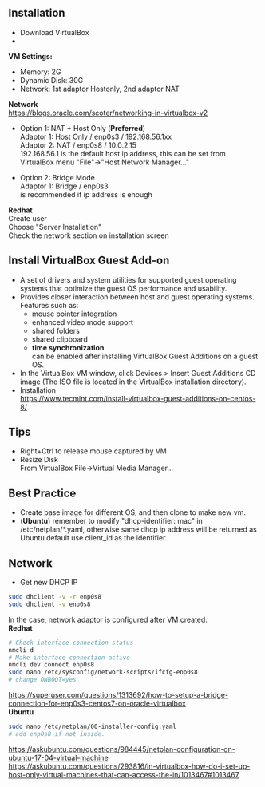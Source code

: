 ## Installation
- Download VirtualBox
- 

**VM Settings:**  
- Memory: 2G  
- Dynamic Disk: 30G  
- Network: 1st adaptor Hostonly, 2nd adaptor NAT  

**Network**  
https://blogs.oracle.com/scoter/networking-in-virtualbox-v2

- Option 1: NAT + Host Only (**Preferred**)  
Adaptor 1: Host Only / enp0s3 / 192.168.56.1xx  
Adaptor 2: NAT / enp0s8 / 10.0.2.15  
192.168.56.1 is the default host ip address, this can be set from VirtualBox menu "File"->"Host Network Manager..."

- Option 2: Bridge Mode  
Adaptor 1: Bridge / enp0s3  
is recommended if ip address is enough  

**Redhat**  
Create user  
Choose "Server Installation"  
Check the network section on installation screen  

## Install VirtualBox Guest Add-on
- A set of drivers and system utilities for supported guest operating systems that optimize the guest OS performance and usability.
- Provides closer interaction between host and guest operating systems. Features such as:
  - mouse pointer integration
  - enhanced video mode support
  - shared folders
  - shared clipboard
  - **time synchronization**  
can be enabled after installing VirtualBox Guest Additions on a guest OS.
- In the VirtualBox VM window, click Devices > Insert Guest Additions CD image (The ISO file is located in the VirtualBox installation directory).
- Installation  
https://www.tecmint.com/install-virtualbox-guest-additions-on-centos-8/

## Tips
- Right+Ctrl to release mouse captured by VM
- Resize Disk  
From VirtualBox File->Virtual Media Manager...

## Best Practice
- Create base image for different OS, and then clone to make new vm.
- (**Ubuntu**) remember to modify "dhcp-identifier: mac" in /etc/netplan/*.yaml, otherwise same dhcp ip address will be returned as Ubuntu default use client_id as the identifier.

## Network  
- Get new DHCP IP  
```sh
sudo dhclient -v -r enp0s8  
sudo dhclient -v enp0s8  
```  

In the case, network adaptor is configured after VM created:  
**Redhat**  
```sh
# Check interface connection status
nmcli d 
# Make interface connection active
nmcli dev connect enp0s8
sudo nano /etc/sysconfig/network-scripts/ifcfg-enp0s8
# change ONBOOT=yes
```  
https://superuser.com/questions/1313692/how-to-setup-a-bridge-connection-for-enp0s3-centos7-on-oracle-virtualbox  
**Ubuntu**  
```sh
sudo nano /etc/netplan/00-installer-config.yaml  
# add enp0s8 if not inside.  
```  
https://askubuntu.com/questions/984445/netplan-configuration-on-ubuntu-17-04-virtual-machine  
https://askubuntu.com/questions/293816/in-virtualbox-how-do-i-set-up-host-only-virtual-machines-that-can-access-the-in/1013467#1013467
